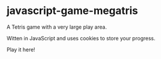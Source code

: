 # javascript-game-megatris
A Tetris game with a very large play area.  

Witten in JavaScript and uses cookies to store your progress.

Play it here!


